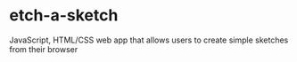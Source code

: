 # etch-a-sketch
JavaScript, HTML/CSS web app that allows users to create simple sketches from their browser
